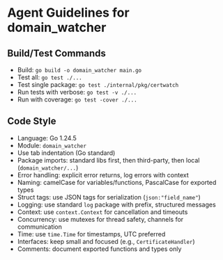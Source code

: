 # Agent Guidelines for domain_watcher

## Build/Test Commands
- Build: `go build -o domain_watcher main.go`
- Test all: `go test ./...`
- Test single package: `go test ./internal/pkg/certwatch`
- Run tests with verbose: `go test -v ./...`
- Run with coverage: `go test -cover ./...`

## Code Style
- Language: Go 1.24.5
- Module: `domain_watcher`
- Use tab indentation (Go standard)
- Package imports: standard libs first, then third-party, then local (`domain_watcher/...`)
- Error handling: explicit error returns, log errors with context
- Naming: camelCase for variables/functions, PascalCase for exported types
- Struct tags: use JSON tags for serialization (`json:"field_name"`)
- Logging: use standard `log` package with prefix, structured messages
- Context: use `context.Context` for cancellation and timeouts
- Concurrency: use mutexes for thread safety, channels for communication
- Time: use `time.Time` for timestamps, UTC preferred
- Interfaces: keep small and focused (e.g., `CertificateHandler`)
- Comments: document exported functions and types only